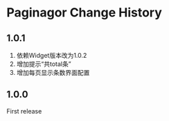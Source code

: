 # Paginagor Change History

## 1.0.1 
1. 依赖Widget版本改为1.0.2
2. 增加提示“共total条”
3. 增加每页显示条数界面配置

## 1.0.0 
First release


